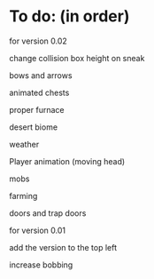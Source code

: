 # To do: (in order)
for version 0.02

change collision box height on sneak

bows and arrows

animated chests

proper furnace

desert biome

weather

Player animation (moving head)

mobs

farming

doors and trap doors


for version 0.01

add the version to the top left

increase bobbing
